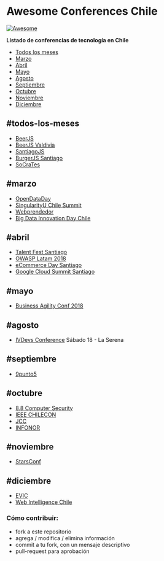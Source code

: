 # Awesome Conferences Chile

[![Awesome](https://cdn.rawgit.com/sindresorhus/awesome/d7305f38d29fed78fa85652e3a63e154dd8e8829/media/badge.svg)](https://github.com/sindresorhus/awesome)

**Listado de conferencias de tecnología en Chile**

- [Todos los meses](#todos-los-meses)
- [Marzo](#marzo)
- [Abril](#abril)
- [Mayo](#mayo)
- [Agosto](#agosto)
- [Septiembre](#septiembre)
- [Octubre](#octubre)
- [Noviembre](#noviembre)
- [Diciembre](#diciembre)

## #todos-los-meses
* [BeerJS](http://www.beerjs.cl/)
* [BeerJS Valdivia](http://www.beerjs.cl/valdivia)
* [SantiagoJS](https://www.meetup.com/es-ES/NodersJS/events/)
* [BurgerJS Santiago](https://github.com/Noders/BurgerJS)
* [SoCraTes](http://www.socrates-conference.cl/)

## #marzo
* [OpenDataDay](http://opendataday.cl/)
* [SingularityU Chile Summit](http://singularityuchilesummit.com/)
* [Webprendedor](https://welcu.com/webprendedor/webprendedor10)
* [Big Data Innovation Day Chile](http://bigdatachile.movistarempresas.cl/)

## #abril
* [Talent Fest Santiago](http://talentfest.laboratoria.la/santiago)
* [OWASP Latam 2018](https://www.owasp.org/index.php/LatamTour2018#tab=CHILE)
* [eCommerce Day Santiago](http://www.ecommerceday.cl/2018/)
* [Google Cloud Summit Santiago](https://cloudplatformonline.com/Cloud-Summit-Roadshow-Santiago-About.html)

## #mayo
* [Business Agility Conf 2018](http://www.scrumday.cl/)

## #agosto
* [IVDevs Conference](http://ivdevs.com/evento/) Sábado 18 - La Serena

## #septiembre
* [9punto5](http://www.9punto5.cl/)

## #octubre
* [8.8 Computer Security](https://www.8dot8.org/cl)
* [IEEE CHILECON](http://chilecon2017.ubiobio.cl/)
* [JCC](http://jcc-infonorchile2017.uta.cl/)
* [INFONOR](http://jcc-infonorchile2017.uta.cl/)

## #noviembre
* [StarsConf](http://www.starsconf.com/)

## #diciembre
* [EVIC](http://evic2017.uv.cl/)
* [Web Intelligence Chile](https://webintelligence2018.com/)

### Cómo contribuir:
- fork a este repositorio
- agrega / modifica / elimina información
- commit a tu fork, con un mensaje descriptivo
- pull-request para aprobación
